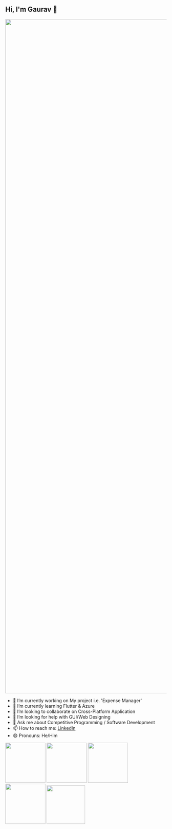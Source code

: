 ## Hi, I'm Gaurav 👋
<img width="2100" src="https://cutewallpaper.org/26/best-computer-programming-wallpaper/1450116594.jpg">

- 🔭 I’m currently working on My project i.e. 'Expense Manager'
- 🌱 I’m currently learning Flutter & Azure
- 👯 I’m looking to collaborate on Cross-Platform Application
- 🤔 I’m looking for help with GUI/Web Designing 
- 💬 Ask me about Competitive Programming / Software Development
- 📫 How to reach me: [LinkedIn](https://www.linkedin.com/in/gaurav-agrawal-dev/)
- 😄 Pronouns: He/Him

<img width="125" src="https://www.holopin.io/_next/image?url=https%3A%2F%2Fassets.holopin.io%2FeyJidWNrZXQiOiJob2xvcGluLWFzc2V0cyIsImtleSI6ImFzc2V0cy9jbDhkNmZycXowMTgxMDltaGFleGpmczRwIiwiZWRpdHMiOnsicm90YXRlIjpudWxsfX0%3D&w=1920&q=75"> <img width="125" src="https://www.holopin.io/_next/image?url=https%3A%2F%2Fassets.holopin.io%2FeyJidWNrZXQiOiJob2xvcGluLWFzc2V0cyIsImtleSI6ImFzc2V0cy9jbDhkODlvaTAwMDE3MDlpZjdsdWxhNHV5IiwiZWRpdHMiOnsicm90YXRlIjpudWxsfX0%3D&w=1920&q=75"> <img width="125" src="https://www.holopin.io/_next/image?url=https%3A%2F%2Fassets.holopin.io%2FeyJidWNrZXQiOiJob2xvcGluLWFzc2V0cyIsImtleSI6ImFzc2V0cy9jbDhkOHRrZnAwMDMyMDlqbmtxZTF3dzVhIiwiZWRpdHMiOnsicm90YXRlIjpudWxsfX0%3D&w=1920&q=75"> <img width="125" src="https://www.holopin.io/_next/image?url=https%3A%2F%2Fassets.holopin.io%2FeyJidWNrZXQiOiJob2xvcGluLWFzc2V0cyIsImtleSI6ImFzc2V0cy9jbDhkOHVrb3MwMDk0MDlqbnVuaGRhcDd3IiwiZWRpdHMiOnsicm90YXRlIjpudWxsfX0%3D&w=1920&q=75"> <img width="120" src="https://images.credly.com/size/680x680/images/49211314-919e-4207-885a-7d2ff76ddb07/Statistics_101_-_CC.png">

